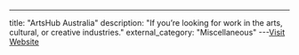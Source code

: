 ---
title: "ArtsHub Australia"
description: "If you’re looking for work in the arts, cultural, or creative industries."
external_category: "Miscellaneous"
---[Visit Website](https://www.artshub.com.au/)

